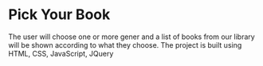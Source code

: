 # Pick Your Book

The user will choose one or more gener and a list of books from our library will be shown according to what they choose.
The project is built using HTML, CSS, JavaScript, JQuery
